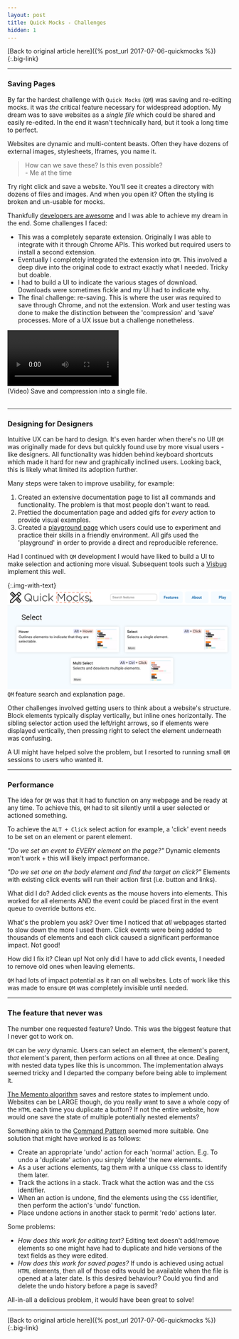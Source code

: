 ```yaml
---
layout: post
title: Quick Mocks - Challenges
hidden: 1
---
```


[Back to original article here]({% post_url 2017-07-06-quickmocks %}){:.big-link}

---

### Saving Pages
By far the hardest challenge with `Quick Mocks` (`QM`) was saving and re-editing mocks. it was _the_ critical feature necessary for widespread adoption. My dream was to save websites as a _single file_ which could be shared and easily re-edited. In the end it wasn't technically hard, but it took a long time to perfect.

Websites are dynamic and multi-content beasts. Often they have dozens of external images, stylesheets, Iframes, you name it.

<blockquote>
How can we save these? Is this even possible?<br>
- Me at the time
</blockquote>

Try right click and save a website. You'll see it creates a directory with dozens of files and images. And when you open it? Often the styling is broken and un-usable for mocks.

Thankfully [developers are awesome](https://github.com/gildas-lormeau/SingleFile) and I was able to achieve my dream in the end. Some challenges I faced:
- This was a completely separate extension. Originally I was able to integrate with it through Chrome APIs. This worked but required users to install a second extension.
- Eventually I completely integrated the extension into `QM`. This involved a deep dive into the original code to extract exactly what I needed. Tricky but doable.
- I had to build a UI to indicate the various stages of download. Downloads were sometimes fickle and my UI had to indicate why.
- The final challenge: re-saving. This is where the user was required to save through Chrome, and not the extension. Work and user testing was done to make the distinction between the 'compression' and 'save' processes. More of a UX issue but a challenge nonetheless.

<div class="img-with-text">
    <video controls autoplay loop width="250">
    <source src="/images/quickmock_vids/save.mp4" type="video/mp4">
    </video>
    <br>
    <span>(Video) Save and compression into a single file.</span>
    <br>
    <br>
</div>

---

### Designing for Designers
Intuitive UX can be hard to design. It's even harder when there's no UI! `QM` was originally made for devs but quickly found use by more visual users - like designers. All functionality was hidden behind keyboard shortcuts which made it hard for new and graphically inclined users. Looking back, this is likely what limited its adoption further.

Many steps were taken to improve usability, for example:
1. Created an extensive documentation page to list all commands and functionality. The problem is that most people don't want to read.
1. Prettied the documentation page and added gifs for _every_ action to provide visual examples.
1. Created a [playground page](/images/quickmocks_playground.png) which users could use to experiment and practice their skills in a friendly environment. All gifs used the 'playground' in order to provide a direct and reproducible reference.

Had I continued with `QM` development I would have liked to build a UI to make selection and actioning more visual. Subsequent tools such a [Visbug](https://github.com/GoogleChromeLabs/ProjectVisBug) implement this well.

{:.img-with-text}
![Quick Mocks features page](/images/quickmocks_features.png)
`QM` feature search and explanation page.

Other challenges involved getting users to think about a website's structure. Block elements typically display vertically, but inline ones horizontally. The sibling selector action used the left/right arrows, so if elements were displayed vertically, then pressing right to select the element underneath was confusing.

A UI might have helped solve the problem, but I resorted to running small `QM` sessions to users who wanted it.

---

### Performance
The idea for `QM` was that it had to function on any webpage and be ready at any time. To achieve this, `QM` had to sit silently until a user selected or actioned something.

To achieve the `ALT + Click` select action for example, a 'click' event needs to be set on an element or parent element.

*"Do we set an event to EVERY element on the page?"*
Dynamic elements won't work + this will likely impact performance.

*"Do we set one on the body element and find the target on click?"*
Elements with existing click events will run their action first (i.e. button and links).

What did I do? Added click events as the mouse hovers into elements. This worked for all elements AND the event could be placed first in the event queue to override buttons etc.

What's the problem you ask? Over time I noticed that _all_ webpages started to slow down the more I used them. Click events were being added to thousands of elements and each click caused a significant performance impact. Not good!

How did I fix it? Clean up! Not only did I have to add click events, I needed to remove old ones when leaving elements.

`QM` had lots of impact potential as it ran on all websites. Lots of work like this was made to ensure `QM` was completely invisible until needed.

---

### The feature that never was

The number one requested feature? Undo. This was the biggest feature that I never got to work on.

`QM` can be _very_ dynamic. Users can select an element, the element's parent, _that_ element's parent, then perform actions on all three at once. Dealing with nested data types like this is uncommon. The implementation always seemed tricky and I departed the company before being able to implement it.

[The Memento algorithm](https://en.wikipedia.org/wiki/Memento_pattern) saves and restore states to implement undo. Websites can be LARGE though, do you really want to save a whole copy of the `HTML` each time you duplicate a button? If not the entire website, how would one save the state of multiple potentially nested elements?

Something akin to the [Command Pattern](https://en.wikipedia.org/wiki/Command_pattern) seemed more suitable. One solution that might have worked is as follows:
- Create an appropriate 'undo' action for each 'normal' action. E.g. To undo a 'duplicate' action you simply 'delete' the new elements.
- As a user actions elements, tag them with a unique `CSS` class to identify them later.
- Track the actions in a stack. Track what the action was and the `CSS` identifier.
- When an action is undone, find the elements using the `CSS` identifier, then perform the action's 'undo' function.
- Place undone actions in another stack to permit 'redo' actions later.

Some problems:
- *How does this work for editing text?* Editing text doesn't add/remove elements so one might have had to duplicate and hide versions of the text fields as they were edited.
- *How does this work for saved pages?* If undo is achieved using actual `HTML` elements, then all of those edits would be available when the file is opened at a later date. Is this desired behaviour? Could you find and delete the undo history before a page is saved?

All-in-all a delicious problem, it would have been great to solve!

---

[Back to original article here]({% post_url 2017-07-06-quickmocks %}){:.big-link}